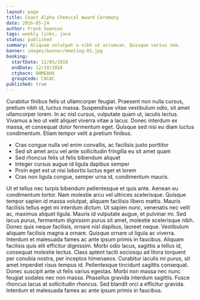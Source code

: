 ```yaml
---
layout: page
title: Coast Alpha Chemical Award Ceremony
date: 2016-05-24
author: Frank Swanson
tags: weekly links, java
status: published
summary: Aliquam volutpat a nibh ut accumsan. Quisque varius sem.
banner: images/banner/meeting-01.jpg
booking:
  startDate: 12/05/2018
  endDate: 12/10/2018
  ctyhocn: BHMEAHX
  groupCode: CACAC
published: true
---
```

Curabitur finibus felis ut ullamcorper feugiat. Praesent non nulla cursus, pretium nibh id, luctus massa. Suspendisse vitae vestibulum odio, sit amet ullamcorper lorem. In ac nisl cursus, vulputate quam ut, iaculis lectus. Vivamus a leo ut velit aliquet viverra vitae a lacus. Donec interdum ex massa, et consequat dolor fermentum eget. Quisque sed nisi eu diam luctus condimentum. Etiam tempor velit a pretium finibus.

* Cras congue nulla vel enim convallis, ac facilisis justo porttitor
* Sed sit amet arcu vel ante sollicitudin fringilla eu sit amet quam
* Sed rhoncus felis ut felis bibendum aliquet
* Integer cursus augue id ligula dapibus semper
* Proin eget est ut nisi lobortis luctus eget et lorem
* Cras non ligula congue, semper urna id, condimentum mauris.

Ut et tellus nec turpis bibendum pellentesque et quis ante. Aenean eu condimentum tortor. Nam molestie arcu vel ultrices scelerisque. Quisque tempor sapien id massa volutpat, aliquam facilisis libero mattis. Mauris facilisis tellus eget mi interdum dictum. Ut sapien nunc, venenatis nec velit ac, maximus aliquet ligula. Mauris id vulputate augue, et pulvinar mi. Sed lacus purus, fermentum dignissim purus sit amet, molestie scelerisque nibh. Donec quis neque facilisis, ornare nisl dapibus, laoreet neque. Vestibulum aliquam facilisis magna a ornare. Quisque ornare ut ligula ac viverra. Interdum et malesuada fames ac ante ipsum primis in faucibus. Aliquam facilisis quis elit efficitur dignissim. Morbi odio lacus, sagittis a tellus id, consequat molestie lectus.
Class aptent taciti sociosqu ad litora torquent per conubia nostra, per inceptos himenaeos. Curabitur iaculis mi purus, sit amet imperdiet risus tempus id. Pellentesque tincidunt sagittis consequat. Donec suscipit ante ut felis varius egestas. Morbi non massa nec nunc feugiat sodales nec non massa. Phasellus gravida interdum sagittis. Fusce rhoncus lacus at sollicitudin rhoncus. Sed blandit orci a efficitur gravida. Interdum et malesuada fames ac ante ipsum primis in faucibus.
